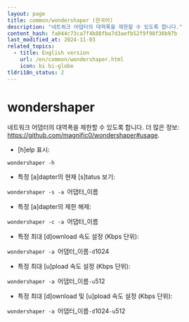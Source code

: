```yaml
---
layout: page
title: common/wondershaper (한국어)
description: "네트워크 어댑터의 대역폭을 제한할 수 있도록 합니다."
content_hash: fa044c73ca7f4b88fba7d3aefb52f9f98f30b97b
last_modified_at: 2024-11-03
related_topics:
  - title: English version
    url: /en/common/wondershaper.html
    icon: bi bi-globe
tldri18n_status: 2
---
```

# wondershaper

네트워크 어댑터의 대역폭을 제한할 수 있도록 합니다.
더 많은 정보: <https://github.com/magnific0/wondershaper#usage>.

- [h]elp 표시:

`wondershaper -h`

- 특정 [a]dapter의 현재 [s]tatus 보기:

`wondershaper -s -a `<span class="tldr-var badge badge-pill bg-dark-lm bg-white-dm text-white-lm text-dark-dm font-weight-bold">어댑터_이름</span>

- 특정 [a]dapter의 제한 해제:

`wondershaper -c -a `<span class="tldr-var badge badge-pill bg-dark-lm bg-white-dm text-white-lm text-dark-dm font-weight-bold">어댑터_이름</span>

- 특정 최대 [d]ownload 속도 설정 (Kbps 단위):

`wondershaper -a `<span class="tldr-var badge badge-pill bg-dark-lm bg-white-dm text-white-lm text-dark-dm font-weight-bold">어댑터_이름</span>` -d `<span class="tldr-var badge badge-pill bg-dark-lm bg-white-dm text-white-lm text-dark-dm font-weight-bold">1024</span>

- 특정 최대 [u]pload 속도 설정 (Kbps 단위):

`wondershaper -a `<span class="tldr-var badge badge-pill bg-dark-lm bg-white-dm text-white-lm text-dark-dm font-weight-bold">어댑터_이름</span>` -u `<span class="tldr-var badge badge-pill bg-dark-lm bg-white-dm text-white-lm text-dark-dm font-weight-bold">512</span>

- 특정 최대 [d]ownload 및 [u]pload 속도 설정 (Kbps 단위):

`wondershaper -a `<span class="tldr-var badge badge-pill bg-dark-lm bg-white-dm text-white-lm text-dark-dm font-weight-bold">어댑터_이름</span>` -d `<span class="tldr-var badge badge-pill bg-dark-lm bg-white-dm text-white-lm text-dark-dm font-weight-bold">1024</span>` -u `<span class="tldr-var badge badge-pill bg-dark-lm bg-white-dm text-white-lm text-dark-dm font-weight-bold">512</span>
